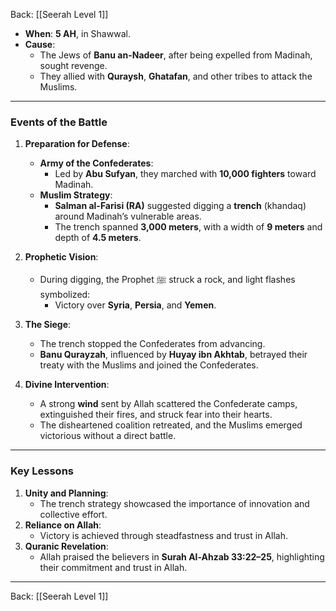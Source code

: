 Back: [[Seerah Level 1]]

- **When**: **5 AH**, in Shawwal.  
- **Cause**:  
  - The Jews of **Banu an-Nadeer**, after being expelled from Madinah, sought revenge.  
  - They allied with **Quraysh**, **Ghatafan**, and other tribes to attack the Muslims.  

---

### **Events of the Battle**  

1. **Preparation for Defense**:  
   - **Army of the Confederates**:  
     - Led by **Abu Sufyan**, they marched with **10,000 fighters** toward Madinah.  
   - **Muslim Strategy**:  
     - **Salman al-Farisi (RA)** suggested digging a **trench** (khandaq) around Madinah’s vulnerable areas.  
     - The trench spanned **3,000 meters**, with a width of **9 meters** and depth of **4.5 meters**.  

2. **Prophetic Vision**:  
   - During digging, the Prophet ﷺ struck a rock, and light flashes symbolized:  
     - Victory over **Syria**, **Persia**, and **Yemen**.  

3. **The Siege**:  
   - The trench stopped the Confederates from advancing.  
   - **Banu Qurayzah**, influenced by **Huyay ibn Akhtab**, betrayed their treaty with the Muslims and joined the Confederates.  

4. **Divine Intervention**:  
   - A strong **wind** sent by Allah scattered the Confederate camps, extinguished their fires, and struck fear into their hearts.  
   - The disheartened coalition retreated, and the Muslims emerged victorious without a direct battle.  

---

### **Key Lessons**  
1. **Unity and Planning**:  
   - The trench strategy showcased the importance of innovation and collective effort.  
2. **Reliance on Allah**:  
   - Victory is achieved through steadfastness and trust in Allah.  
3. **Quranic Revelation**:  
   - Allah praised the believers in **Surah Al-Ahzab 33:22–25**, highlighting their commitment and trust in Allah.  

---

Back: [[Seerah Level 1]]  